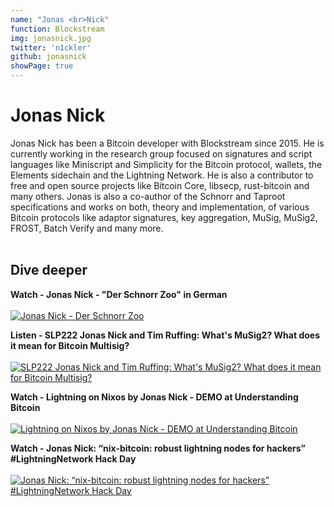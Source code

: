```yaml
---
name: "Jonas <br>Nick"
function: Blockstream
img: jonasnick.jpg
twitter: 'n1ckler'
github: jonasnick
showPage: true
---
```


# Jonas Nick
 
Jonas Nick has been a Bitcoin developer with Blockstream since 2015. He is currently working in the research group focused on signatures and script languages like Miniscript and Simplicity for the Bitcoin protocol, wallets, the Elements sidechain and the Lightning Network. He is also a contributor to free and open source projects like Bitcoin Core, libsecp, rust-bitcoin and many others. Jonas is also a co-author of the Schnorr and Taproot specifications and works on both, theory and implementation, of various Bitcoin protocols like adaptor signatures, key aggregation, MuSig, MuSig2, FROST, Batch Verify and many more.
<br><br>

## Dive deeper


<div class="grid grid-cols-2 gap-5">
<div class="p-3 my-2">

**Watch - Jonas Nick - "Der Schnorr Zoo" in German** <br><br>
[ ![Jonas Nick - Der Schnorr Zoo](/content/jonas_zitadelle.png)](https://youtu.be/n9OWZq5z49I?t=3631/)
</div>

<div class="p-3 my-2">

**Listen - SLP222 Jonas Nick and Tim Ruffing: What's MuSig2? What does it mean for Bitcoin Multisig?** <br><br>
[ ![SLP222 Jonas Nick and Tim Ruffing: What's MuSig2? What does it mean for Bitcoin Multisig?](/content/jonas_livera.png)](https://stephanlivera.com/episode/222/)
</div>

<div class="p-3 my-2">

**Watch - Lightning on Nixos by Jonas Nick - DEMO at Understanding Bitcoin** <br><br>
[ ![Lightning on Nixos by Jonas Nick - DEMO at Understanding Bitcoin](/content/jonas_understanding.png)](https://www.youtube.com/watch?v=m0VmZPpxtLY/)
</div>

<div class="p-3 my-2">

**Watch - Jonas Nick: “nix-bitcoin: robust lightning nodes for hackers” #LightningNetwork Hack Day** <br><br>
[ ![Jonas Nick: “nix-bitcoin: robust lightning nodes for hackers” #LightningNetwork Hack Day](/content/jonas_hackdays.png)](https://www.youtube.com/watch?v=oYnvvIyR8uA/)
</div>

</div>

<br>
